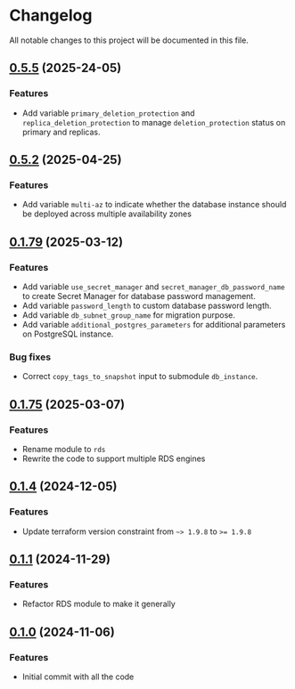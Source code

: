 # Changelog

All notable changes to this project will be documented in this file.

## [0.5.5]() (2025-24-05)

### Features

* Add variable `primary_deletion_protection` and `replica_deletion_protection` to manage `deletion_protection` status on primary and replicas.

## [0.5.2]() (2025-04-25)

### Features

* Add variable `multi-az` to indicate whether the database instance should be deployed across multiple availability zones

## [0.1.79]() (2025-03-12)

### Features

* Add variable `use_secret_manager` and `secret_manager_db_password_name` to create Secret Manager for database password
  management.
* Add variable `password_length` to custom database password length.
* Add variable `db_subnet_group_name` for migration purpose.
* Add variable `additional_postgres_parameters` for additional parameters on PostgreSQL instance.

### Bug fixes

* Correct `copy_tags_to_snapshot` input to submodule `db_instance`.

## [0.1.75]() (2025-03-07)

### Features

* Rename module to `rds`
* Rewrite the code to support multiple RDS engines

## [0.1.4]() (2024-12-05)

### Features

* Update terraform version constraint from `~> 1.9.8` to `>= 1.9.8`

## [0.1.1]() (2024-11-29)

### Features

* Refactor RDS module to make it generally

## [0.1.0]() (2024-11-06)

### Features

* Initial commit with all the code

